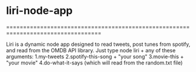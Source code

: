 # liri-node-app

==================================================================================

Liri is a dynamic node app designed to read tweets, post tunes from spotify, and read from
the OMDB API library. Just type node liri + any of these arguments:
1.my-tweets
2.spotify-this-song + "your song"
3.movie-this + "your movie"
4.do-what-it-says (which will read from the random.txt file)